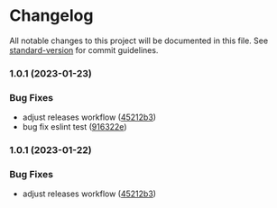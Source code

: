 # Changelog

All notable changes to this project will be documented in this file. See [standard-version](https://github.com/conventional-changelog/standard-version) for commit guidelines.

### 1.0.1 (2023-01-23)


### Bug Fixes

* adjust releases workflow ([45212b3](https://github.com/n1ckisthereu/InsertBook/commit/45212b33277d4785c68b8e2a384e0bcb6998041e))
* bug fix eslint test ([916322e](https://github.com/n1ckisthereu/InsertBook/commit/916322e67996105b94804dd406a75d5cdb6f7557))

### 1.0.1 (2023-01-22)


### Bug Fixes

* adjust releases workflow ([45212b3](https://github.com/n1ckisthereu/InsertBook/commit/45212b33277d4785c68b8e2a384e0bcb6998041e))
